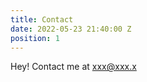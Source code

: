 ```yaml
---
title: Contact
date: 2022-05-23 21:40:00 Z
position: 1
---
```


Hey! Contact me at [xxx@xxx.x](xxx@xxx.x)